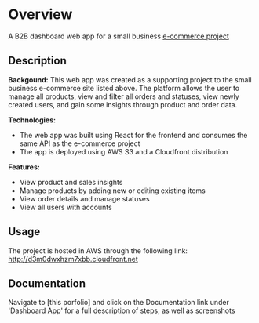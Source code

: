 
# Overview
A B2B dashboard web app for a small business [e-commerce project](https://github.com/ccrju20/Project)

## Description

**Backgound:** This web app was created as a supporting project to the small business e-commerce site listed above. The platform allows the user to manage all products, view and filter all orders and statuses, view newly created users, and gain some insights through product and order data.

**Technologies:** 
- The web app was built using React for the frontend and consumes the same API as the e-commerce project
- The app is deployed using AWS S3 and a Cloudfront distribution

**Features:** 
- View product and sales insights
- Manage products by adding new or editing existing items
- View order details and manage statuses
- View all users with accounts

## Usage
The project is hosted in AWS through the following link: http://d3m0dwxhzm7xbb.cloudfront.net

## Documentation
Navigate to [this porfolio] and click on the Documentation link under 'Dashboard App' for a full description of steps, as well as screenshots
